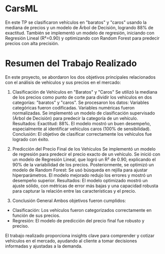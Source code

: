 # CarsML
En este TP se clasificaron vehículos en "baratos" y "caros" usando la mediana de precios y un modelo de Árbol de Decisión, logrando 88% de exactitud. También se implementó un modelo de regresión, iniciando con Regresión Lineal (R²=0.90) y optimizando con Random Forest para predecir precios con alta precisión. 

# Resumen del Trabajo Realizado

En este proyecto, se abordaron los dos objetivos principales relacionados con el análisis de vehículos y sus precios en el mercado:

1. Clasificación de Vehículos en "Baratos" y "Caros"
Se utilizó la mediana de los precios como punto de corte para dividir los vehículos en dos categorías: "baratos" y "caros".
Se procesaron los datos:
Variables categóricas fueron codificadas.
Variables numéricas fueron normalizadas.
Se implementó un modelo de clasificación supervisado (Árbol de Decisión) para predecir la categoría de un vehículo.
Resultados:
Exactitud: 88%.
El modelo mostró un buen desempeño, especialmente al identificar vehículos caros (100% de sensibilidad).
Conclusión: El objetivo de clasificar correctamente los vehículos fue logrado con éxito.

2. Predicción del Precio Final de los Vehículos
Se implementó un modelo de regresión para predecir el precio exacto de un vehículo.
Se inició con un modelo de Regresión Lineal, que logró un R² de 0.90, explicando el 90% de la variabilidad de los precios.
Posteriormente, se optimizó un modelo de Random Forest:
Se usó búsqueda en rejilla para ajustar hiperparámetros.
El modelo mejorado redujo los errores y mostró un desempeño superior.
Resultados:
El modelo optimizado mostró un ajuste sólido, con métricas de error más bajas y una capacidad robusta para capturar la relación entre las características y el precio.

3. Conclusión General
Ambos objetivos fueron cumplidos:
- Clasificación: Los vehículos fueron categorizados correctamente en función de sus precios.
- Regresión: El modelo de predicción del precio final fue robusto y preciso.

El trabajo realizado proporciona insights clave para comprender y cotizar vehículos en el mercado, ayudando al cliente a tomar decisiones informadas y ajustadas a la demanda.
